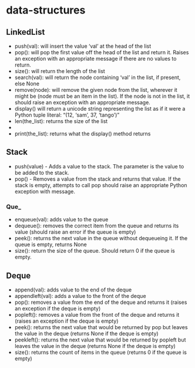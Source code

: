 # data-structures
## LinkedList
  * push(val): will insert the value ‘val’ at the head of the list
  * pop(): will pop the first value off the head of the list and return it. Raises an exception with an appropriate message if there are no values to return.
  * size(): will return the length of the list
  * search(val): will return the node containing ‘val’ in the list, if present, else None
  * remove(node): will remove the given node from the list, wherever it might be (node must be an item in the list). If the node is not in the list, it should raise an exception with an appropriate message.
  * display() will return a unicode string representing the list as if it were a Python tuple literal: “(12, ‘sam’, 37, ‘tango’)”
  * len(the_list): returns the size of the list
  * 
  * print(the_list): returns what the display() method returns
  ## Stack
  * push(value) - Adds a value to the stack. The parameter is the value to be added to the stack.
  * pop() - Removes a value from the stack and returns that value. If the stack is empty, attempts to call pop should raise an appropriate Python exception with message.
### Que_
  * enqueue(val): adds value to the queue
  * dequeue(): removes the correct item from the queue and returns its value (should raise an error if the queue is empty)
  * peek(): returns the next value in the queue without dequeueing it. If the queue is empty, returns None
  * size(): return the size of the queue. Should return 0 if the queue is empty.
## Deque
  * append(val): adds value to the end of the deque
  * appendleft(val): adds a value to the front of the deque
  * pop(): removes a value from the end of the deque and returns it (raises an exception if the deque is empty)
  * popleft(): removes a value from the front of the deque and returns it (raises an exception if the deque is empty)
  * peek(): returns the next value that would be returned by pop but leaves the value in the deque (returns None if the deque is empty)
  * peekleft(): returns the next value that would be returned by popleft but leaves the value in the deque (returns None if the deque is empty)
  * size(): returns the count of items in the queue (returns 0 if the queue is empty)